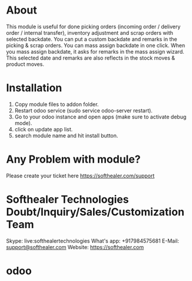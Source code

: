 
About
============
This module is useful for done picking orders (incoming order / delivery order / internal transfer), inventory adjustment and scrap orders with selected backdate. You can put a custom backdate and remarks in the picking & scrap orders. You can mass assign backdate in one click. When you mass assign backdate, it asks for remarks in the mass assign wizard. This selected date and remarks are also reflects in the stock moves & product moves.


Installation
============
1) Copy module files to addon folder.
2) Restart odoo service (sudo service odoo-server restart).
3) Go to your odoo instance and open apps (make sure to activate debug mode).
4) click on update app list.
5) search module name and hit install button.

Any Problem with module?
=====================================
Please create your ticket here https://softhealer.com/support

Softhealer Technologies Doubt/Inquiry/Sales/Customization Team
=====================================
Skype: live:softhealertechnologies
What's app: +917984575681
E-Mail: support@softhealer.com
Website: https://softhealer.com
# odoo
